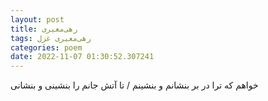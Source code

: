 ```yaml
---
layout: post
title: رهی‌معیری
tags: رهی‌معیری غزل
categories: poem
date: 2022-11-07 01:30:52.307241
---
```


خواهم که ترا در بر بنشانم و بنشینم / تا آتش جانم را بنشینی و بنشانی